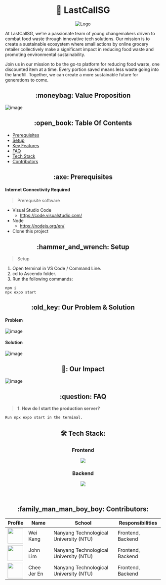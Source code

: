 <h1 align="center"> 🌴 LastCallSG</h1>

<p align="center">
  <img src="https://github.com/Yuandjom/LastCall-SG/assets/95838788/7a925f01-ec06-4467-8c4f-831afedb1742" alt="Logo"/>
</p>

At LastCallSG, we're a passionate team of young changemakers driven to combat food waste through innovative tech solutions. Our mission is to create a sustainable ecosystem where small actions by online grocery retailer collectively make a significant impact in reducing food waste and promoting environmental sustainability.

Join us in our mission to be the go-to platform for reducing food waste, one discounted item at a time. Every portion saved means less waste going into the landfill. Together, we can create a more sustainable future for generations to come.

<h2 align = "center"> :moneybag:	Value Proposition </h2>

![image](https://github.com/Yuandjom/LastCall-SG/assets/95838788/38eea745-31c4-4aca-9e6c-ef80a6f98e67)

<h2 align = "center"> :open_book: Table Of Contents </h2>

- [Prerequisites](#prerequisites) <br/>
- [Setup](#setup) <br/>
- [Key Features](#key-features) <br/>
- [FAQ](#faq) <br/>
- [Tech Stack](#tech-stack) <br/>
- [Contributors](#contributors) <br/>

<h2 align="center" id = "prerequisites"> :axe:	Prerequisites</h2>

#### Internet Connectivity Required
> Prerequsite software
* Visual Studio Code
  + https://code.visualstudio.com/
* Node
  + https://nodejs.org/en/
* Clone this project
        

<h2 align="center" id = "setup"> :hammer_and_wrench:	Setup</h2>

>Setup

1. Open terminal in VS Code / Command Line.
2. cd to Ascendo folder.
3. Run the following commands:
```
npm i
npx expo start
```

<h2 align="center" id = "key-features"> :old_key:	Our Problem & Solution</h2>

#### Problem

![image](https://github.com/Yuandjom/LastCall-SG/assets/95838788/037f9d3c-1dde-4a8b-aee4-2ea00c731fa8)

#### Solution

![image](https://github.com/Yuandjom/LastCall-SG/assets/95838788/af3aa559-c157-4cc1-a1a1-502570cf8b5c)

<h2 align="center" id = "impact"> 🙂:	Our Impact</h2>

![image](https://github.com/Yuandjom/LastCall-SG/assets/95838788/86be232f-c3f1-402f-99e1-91deb6dba3ee)

<h2 align="center" id = "faq" > :question: FAQ</h2>

> <strong>1. How do I start the production server?</strong>
```
Run npx expo start in the terminal.
```

<h2 align="center" id = "tech-stack"> 🛠 Tech Stack:</h2>

<div align="center">
  <h3>Frontend</h3>
  <p>
    <a href="https://skillicons.dev">
      <img src="https://skillicons.dev/icons?i=js,react" />
    </a>
  </p>
  <h3>Backend</h3>
  <p>
    <a href="https://skillicons.dev">
      <img src="https://skillicons.dev/icons?i=dynamodb,aws" />
    </a>
  </p>
  <br />
</div>

<h2 align="center" id = "contributors"> :family_man_man_boy_boy: Contributors:</h2>

<div align="center">
    <table>
        <thead>
            <tr>
                <th>Profile</th>
                <th>Name</th>
                <th>School</th>
                <th>Responsibilities</th>
            </tr>
        </thead>
        <tbody>
            <tr>
                <td><a href='https://github.com/weikangg' title='weikangg'> <img src='https://github.com/weikangg.png' height='50' width='50'/></a></td>
                <td>Wei Kang</td>
                <td>Nanyang Technological University (NTU)</td>
                <td>Frontend, Backend</td>
            </tr>
            <tr>
                <td><a href='https://github.com/yuandjom' title='john'> <img src='https://github.com/yuandjom.png' height='50' width='50'/></a></td>
                <td>John Lim</td>
                <td>Nanyang Technological University (NTU)</td>
                <td>Frontend, Backend</td>
            </tr>
            <tr>
                <td><a href='https://github.com/jerrrren' title='jeren'> <img src='https://github.com/jerrrren' height='50' width='50'/></a></td>
                <td>Chee Jer En</td>
                <td>Nanyang Technological University (NTU)</td>
                <td>Frontend, Backend</td>
            </tr>
        </tbody>
    </table>
</div>
